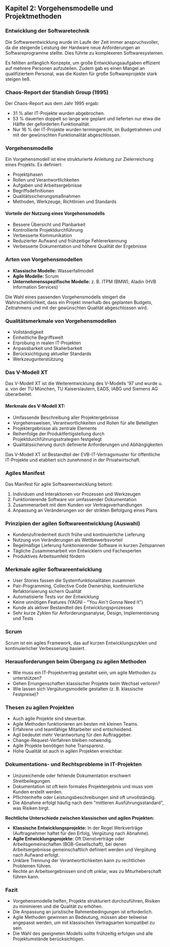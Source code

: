 ## Kapitel 2: Vorgehensmodelle und Projektmethoden

### Entwicklung der Softwaretechnik
Die Softwareentwicklung wurde im Laufe der Zeit immer anspruchsvoller, da die steigende Leistung der Hardware neue Anforderungen an Softwareprogramme stellte. Dies führte zu komplexeren Softwaresystemen.

Es fehlten anfänglich Konzepte, um große Entwicklungsaufgaben effizient auf mehrere Personen aufzuteilen. Zudem gab es einen Mangel an qualifiziertem Personal, was die Kosten für große Softwareprojekte stark steigen ließ.

### Chaos-Report der Standish Group (1995)
Der Chaos-Report aus dem Jahr 1995 ergab:
- 31 % aller IT-Projekte wurden abgebrochen.
- 53 % dauerten doppelt so lange wie geplant und lieferten nur etwa die Hälfte der geforderten Funktionalität.
- Nur 16 % der IT-Projekte wurden termingerecht, im Budgetrahmen und mit der gewünschten Funktionalität abgeschlossen.

### Vorgehensmodelle
Ein Vorgehensmodell ist eine strukturierte Anleitung zur Zielerreichung eines Projekts. Es definiert:
- Projektphasen
- Rollen und Verantwortlichkeiten
- Aufgaben und Arbeitsergebnisse
- Begriffsdefinitionen
- Qualitätssicherungsmaßnahmen
- Methoden, Werkzeuge, Richtlinien und Standards

#### Vorteile der Nutzung eines Vorgehensmodells
- Bessere Übersicht und Planbarkeit
- Kontrollierte Projektdurchführung
- Verbesserte Kommunikation
- Reduzierter Aufwand und frühzeitige Fehlererkennung
- Verbesserte Dokumentation und höhere Qualität der Ergebnisse

### Arten von Vorgehensmodellen
- **Klassische Modelle:** Wasserfallmodell
- **Agile Modelle:** Scrum
- **Unternehmensspezifische Modelle:** z. B. ITPM (BMW), Aladin (HVB Information Services)

Die Wahl eines passenden Vorgehensmodells steigert die Wahrscheinlichkeit, dass ein Projekt innerhalb des geplanten Budgets, Zeitrahmens und mit der gewünschten Qualität abgeschlossen wird.

### Qualitätsmerkmale von Vorgehensmodellen
- Vollständigkeit
- Einheitliche Begriffswelt
- Erprobung in realen IT-Projekten
- Anpassbarkeit und Skalierbarkeit
- Berücksichtigung aktueller Standards
- Werkzeugunterstützung

### Das V-Modell XT
Das V-Modell XT ist die Weiterentwicklung des V-Modells '97 und wurde u. a. von der TU München, TU Kaiserslautern, EADS, IABG und Siemens AG überarbeitet.

#### Merkmale des V-Modell XT:
- Umfassende Beschreibung aller Projektergebnisse
- Vorgehensweisen, Verantwortlichkeiten und Rollen für alle Beteiligten
- Projektergebnisse als zentrale Elemente
- Reihenfolge der Produktfertigstellung durch Projektdurchführungsstrategien festgelegt
- Qualitätssicherung durch definierte Anforderungen und Abhängigkeiten

Das V-Modell XT ist Bestandteil der EVB-IT-Vertragsmuster für öffentliche IT-Projekte und etabliert sich zunehmend in der Privatwirtschaft.

### Agiles Manifest
Das Manifest für agile Softwareentwicklung betont:
1. Individuen und Interaktionen vor Prozessen und Werkzeugen
2. Funktionierende Software vor umfassender Dokumentation
3. Zusammenarbeit mit dem Kunden vor Vertragsverhandlungen
4. Anpassung an Veränderungen vor der strikten Befolgung eines Plans

### Prinzipien der agilen Softwareentwicklung (Auswahl)
- Kundenzufriedenheit durch frühe und kontinuierliche Lieferung
- Nutzung von Veränderungen als Wettbewerbsvorteil
- Regelmäßige Lieferung funktionierender Software in kurzen Zeitspannen
- Tägliche Zusammenarbeit von Entwicklern und Fachexperten
- Produktives Arbeitsumfeld fördern

### Merkmale agiler Softwareentwicklung
- User Stories fassen die Systemfunktionalitäten zusammen
- Pair-Programming, Collective Code Ownership, kontinuierliche Refaktorisierung sichern Qualität
- Automatisierte Tests vor der Entwicklung
- Keine unnötigen Features (YAGNI - "You Ain't Gonna Need It")
- Kunde als aktiver Bestandteil des Entwicklungsprozesses
- Sehr kurze Zyklen für Anforderungsanalyse, Design, Implementierung und Tests

### Scrum
Scrum ist ein agiles Framework, das auf kurzen Entwicklungszyklen und kontinuierlicher Verbesserung basiert.

### Herausforderungen beim Übergang zu agilen Methoden
- Wie muss ein IT-Projektvertrag gestaltet sein, um agile Methoden zu unterstützen?
- Gehen Errungenschaften klassischer Projekte beim Wechsel verloren?
- Wie lassen sich Vergütungsmodelle gestalten (z. B. klassische Festpreise)?

### Thesen zu agilen Projekten
- Auch agile Projekte sind steuerbar.
- Agile Methoden funktionieren am besten mit kleinen Teams.
- Erfahrene und teamfähige Mitarbeiter sind entscheidend.
- Agil bedeutet mehr Verantwortung für den Auftraggeber.
- Change-Request-Verfahren bleiben notwendig.
- Agile Projekte benötigen hohe Transparenz.
- Hohe Qualität ist auch in agilen Projekten erreichbar.

### Dokumentations- und Rechtsprobleme in IT-Projekten
- Unzureichende oder fehlende Dokumentation erschwert Streitbeilegungen.
- Dokumentation ist oft kein formales Projektergebnis und muss vom Kunden erstellt werden.
- Pflichtenhefte oder Leistungsbeschreibungen sind oft unvollständig.
- Die Abnahme erfolgt häufig nach dem "mittleren Ausführungsstandard", was Risiken birgt.

**Rechtliche Unterschiede zwischen klassischen und agilen Projekten:**
- **Klassische Entwicklungsprojekte:** In der Regel Werkverträge (Auftragnehmer haftet für den Erfolg, Vergütung nach Abnahme).
- **Agile Entwicklungsprojekte:** Oft Dienstverträge oder Arbeitsgemeinschaften (BGB-Gesellschaft), bei denen Arbeitsergebnisse gemeinschaftlich definiert werden und Vergütung nach Aufwand erfolgt.
- Unklare Trennung der Verantwortlichkeiten kann zu rechtlichen Problemen führen.
- Rechte an Arbeitsergebnissen sind oft unklar, was zu Miturheberschaft führen kann.

### Fazit
- Vorgehensmodelle helfen, Projekte strukturiert durchzuführen, Risiken zu minimieren und die Qualität zu erhöhen.
- Die Anpassung an juristische Rahmenbedingungen ist erforderlich.
- Agile Methoden gewinnen an Bedeutung, müssen aber teilweise angepasst werden, um mit klassischen Vertragsarten kompatibel zu sein.
- Die Wahl des geeigneten Modells sollte frühzeitig erfolgen und alle Projektumstände berücksichtigen.

